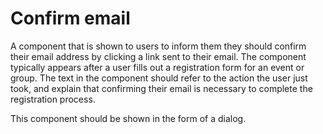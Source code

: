 # Confirm email

A component that is shown to users to inform them they should confirm their email address by clicking a link sent to their email. The component typically appears after a user fills out a registration form for an event or group. The text in the component should refer to the action the user just took, and explain that confirming their email is necessary to complete the registration process.

This component should be shown in the form of a dialog.
